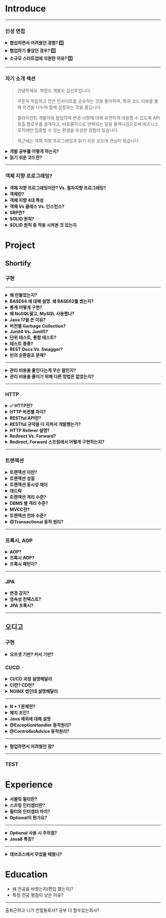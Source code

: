 # Introduce

---

### 인성 면접

<details>
    <summary><b>협업하면서 어려웠던 경험? 1️⃣ </b></summary>
</details>

<details>
    <summary><b>협업하기 좋았던 경우? 1️⃣ </b></summary>
</details>

<details>
    <summary><b> 소규모 스타트업에 지원한 이유? 1️⃣</b></summary>
</details>

---

### 자기 소개 섹션

> 안녕하세요. 백엔드 개발자 김선호입니다.
>
> 꾸준히 학습하고 얻은 인사이트를 공유하는 것을 좋아하며,
> 특히 코드 리뷰를 통해 의견을 나누며 함께 성장하는 것을 즐깁니다.
> 
> 클라이언트 개발자와 협업하며 변경 사항에 대해 유연하게 대응할 수 있도록 API 호출 플로우를 설계하고,
> 비효율적으로 반복되는 일을 줄여나감으로써 비즈니스 로직에만 집중할 수 있는 환경을 조성한 경험이 있습니다.
> 
> 최근에는 객체 지향 프로그래밍과 읽기 쉬운 코드에 관심이 많습니다.  

<details>
    <summary><b>개발 공부를 어떻게 하는지?</b></summary>

- 새로 프로젝트를 하면서 전에 해보지 못했던 내용들을 해본다.
- 예를 들어 쿠키와 세션을 통해 인증/인가 파트를 구현해보고 싶으면,
  - 기존 프
- 문법 같은 경우 가볍게 계산기를 만들어보면서 익힌다.
- 부족한 내용은 강의나 책등을 찾아보고 프로젝트에 이를 적용

</details>

<details>
    <summary><b>읽기 쉬운 코드란?</b></summary>

- 네이밍이 좋은 코드, 캡슐화가 잘 되어있는 코드라고 생각
  - 관례를 많이 따르려고함: 팩토리 메서드의 `of`, `from`
  - 자바 라이브러리에서 자주 사용되는 네이밍을 활용하려고함: `isEmpty`
  - DomainNotFoundException
  - 함수명에 부정 표현은 잘 쓰지 않으려고함 
- 책임이 잘 분리되어있고 -> 책임 
- 구조적으로는 퍼블릭 API를 통해 두고, 프라이빗 헬퍼가  

</details>

---

### 객체 지향 프로그래밍?

<details>
    <summary><b>객체 지향 프로그래밍이란? Vs. 절차지향 프로그래밍?</b></summary>

### 객체 지향 프로그래밍

- 프로그램을 단순히 데이터와 처리 방법으로 나누는 것이 아니라, 수많은 객체 단위로 나누고, 객체들의 상호작용으로 프로그래밍하는 방식
- 장점
  - 코드 유지보수, 재사용이 쉽다
- 단점
  - 설계 시 많은 노력 요구
    - 현실 세계와 컴퓨터 세계가 닮지 않은 부분이 있기 때문에, 객체와 그들의 상호작용을 정의하기가 어려움
    - 모든 것들을 객체로 객체지향적인 사고가 필요
  - 필요한 메모리 양이 많다.
    - 모든 것을 객체로 생성하기 때문

### 절차 지향 프로그래밍

- 


</details>

<details>
    <summary><b>객체란?</b></summary>




</details>

<details>
    <summary><b>객체 지향 4대 특성</b></summary>



</details>

<details>
    <summary><b>객체 Vs 클래스 Vs. 인스턴스?</b></summary>



</details>

<details>
    <summary><b>SRP란?</b></summary>
</details>

<details>
    <summary><b>SOLID 원칙?</b></summary>

- SRP(Single Responsibility Principle)
- 

</details>

<details>
    <summary><b>SOLID 원칙 중 적용 시켜본 것 있는지</b></summary>
</details>

# Project

## Shortify

### 구현

---

<details>
    <summary><b>왜 만들었는지?</b></summary>
</details>

<details>
    <summary><b>BASE64 에 대해 설명. 왜 BASE62를 썼는지?</b></summary>

- BASE64
- BASE62

</details>

<details>
    <summary><b>통계 어떻게 구현?</b></summary>
</details>

<details>
    <summary><b>왜 NoSQL말고, MySQL 사용했나?</b></summary>
</details>

<details>
    <summary><b>Java 17을 쓴 이유?</b></summary>
</details>

<details>
    <summary><b>버전별 Garbage Collection?</b></summary>
</details>

<details>
    <summary><b>Junit4 Vs. Junit5?</b></summary>
</details>

<details>
    <summary><b>단위 테스트, 통합 테스트?</b></summary>
</details>

<details>
    <summary><b>테스트 종류?</b></summary>
</details>

<details>
    <summary><b>REST Docs Vs. Swagger?</b></summary>
</details>

<details>
    <summary><b>빈의 순환참조 문제?</b></summary>
</details>

---

<details>
    <summary><b>관리 비용을 줄인다는게 무슨 말인지?</b></summary>
</details>

<details>
    <summary><b>관리 비용을 줄이기 위해 다른 방법은 없었는지?</b></summary>
</details>

---

### HTTP

<details>
    <summary><b> ✅ HTTP란?</b></summary>
</details>

<details>
    <summary><b>HTTP 버전별 차이?</b></summary>
</details>

<details>
    <summary><b>RESTful API란?</b></summary>
</details>

<details>
    <summary><b>RESTful 규약을 다 지켜서 개발했는가?</b></summary>
</details>

<details>
    <summary><b>HTTP Referer 설명?</b></summary>
</details>

<details>
    <summary><b>Redirect Vs. Forward?</b></summary>
</details>

<details>
    <summary><b>Redirect, Forward 스프링에서 어떻게 구현하는지?</b></summary>
</details>

---

### 트랜잭션

<details>
    <summary><b>트랜잭션 이란? </b></summary>

- 👉 데이터베이스 내에서 수행되는 작업의 최소 단위
  - 데이터베이스의 무결성(일관성, 정확성)을 유지하며 데이터의 상태를 변화시키는 기능 수행
  - 한 개 이상의 쿼리를 포함해야하며, ACID 규칙을 만족해야함
- 필요한 이유 
  - 여러 작업이 동시에 같은 데이터를 다룰 때, 동시성 문제 등이 발생 가능한 작업들을 서로 분리하는 단위
  - 데이터를 다룰 때, 장애가 일어난다면 복구의 단위가 된다. 
- 특징: 트랜잭션은 전체가 수행(커밋)되거나 또는 전혀 수행되지 않아야한다(롤백).
- 예시
  - A계좌에서 만 원 출금해서, B계좌에 만 원 입금
  - 만 원 출금 후 입금이 안 되면 치명적 오류 👉 트랜잭션은 전체가 수행(커밋)되거나 또는 전혀 수행되지 않아야한다(롤백). 

</details>

<details>
    <summary><b>트랜잭션 성질 </b></summary>

- 트랜잭션 성질
  - 트랜잭션이 안전하게 수행된다는 것을 보장하기 위한 성질
  - 4가지 성질의 앞글자를 따서 ACID원칙이라고도 한다.
- Atomicity(원자성)
  - 트랜잭션에 포함된 작업은 전부 수행되거나, 전부 수행되지 말아야한다(_all or nothing_).
  - 즉, 완료되지 않은 트랜잭션의 중간 과정 상태를 DB에 반영하지 않는다.
    - 출금과 입금을 한 트랜잭션으로 묶었을 경우, 만 원을 출금한 상태에서, 입금하지 않은 상태가 DB에 반영되지 않는다.
- Consistency(일관성)
  - 데이터베이스는 항상 일관된 상태를 유지해야한다.
  - DB에 여러 제약 조건에 맞는 상태를 보장한다.
    - 마이너스 통장을 허락하지 않는다는 제약 조건이 있을 때, 잔액이 음수가 되면 트랜잭션이 종료된다.
    - A계좌에서 출금해서 B계좌에 입금할 경우, 트랜잭션 전후의 A,B 계좌 잔액 총합은 일정하다.
- Isolation(독립성)
  - 둘 이상의 트랜잭션이 동시에 실행될 때, 어떤 트랜잭션도 다른 트랜잭션 연산에 끼어들 수 없다.
  - 각 트랜잭션은 다른 트랜잭션의 방해를 받지 않고 독립적으로 수행되어야한다.
    - 구매자의 계좌에서 출금해서 판매자의 계좌에 아직 입금되지 않은 상황에서, 다른 트랜잭션이 이를 조회해서는 안 된다. 
  - 같은 데이터를 동시에 읽고 쓰는 경우, 변경 중인 데이터를 다른 트랜잭션이 사용하는 경우 데이터의 일관성을 훼손할 수 있다.
    - 동시에 수행되는 트랜잭션이 같은 데이터를 갖고 충돌하지 않도록 제어하는 작업이 필요한데, 이를 `동시성 제어`라고 한다. 
    - 동시성 제어보다 완화된 방법으로 트랜잭션 격리 수준에 따라 트랜잭션 상호 간섭을 완화시키는 방법도 있다.
- Durability(지속성)
  - 트랜잭션이 정상적으로 완료된 경우, 결과는 DB에 영구히 반영되어야한다.
    - ex) 한 번 송금이 완료된 후, 은행 시스템에 장애가 생겨도 송금이 성공한 상태로 복구가 가능해야 한다.

👉 ACID는 이론적으로 트랜잭션이 가져야할 원칙이고, 실제로는 성능을 위해서 손실보장이 완화되기도 한다.

- Ref
  - https://www.youtube.com/watch?v=e9PC0sroCzc

</details>

<details>
    <summary><b>트랜잭션 동시성 제어</b></summary>

- 동시성 제어: 트랜잭션이 수행될 때, 일관성을 깨지 않도록 트랜잭션의 데이터 접근을 제어하는 DBMS의 기능
  - 동시성 제어를 통해, `일관성`과 `독립성`을 보장한다.
- 두 개의 트랜잭션이 한 개의 데이터에 접근할 때, 읽기/쓰기 작업에 따라 발생하는 상황
  - 두 트랜잭션이 모두 `읽기`만 하는 경우
    - 발생하는 문제 없음.
    - 동시 접근 허용
  - 한 트랜잭션은 `읽기`를 하고, 한 트랜잭션은 `쓰기`를 하는 경우
    - `dirty read(오손 읽기)`, `non-repeatable read(반복 불가능 읽기)`, `phantom-read(유령 읽기)` 발생 가능
    - 동시 접근 허용 또는 불가 선택
  - 두 트랜잭션이 모두 `쓰기`를 하는 경우
    - `갱신손실 문제` 발생 가능 (절대 발생해서는 안 되는 문제)
    - 동시 접근 허용 불가(락을 이용)

### 갱신 손실 문제 해결법

- 갱신손실(lost update) 문제란?
  - 두 개의 트랜잭션이 한 데이터에 동시에 접근하여 쓰기 작업을 할 때, 한 트랜잭션의 갱신 작업이 손실되는 문제.
- 갱신 손실 문제를 해결하려면 트랜잭션을 순차대로 실행하면 되지만, 데이터베이스의 `공유`와 `빠른 응답 처리`를 위하여 그럴 수 없다.  
- 락을 이용하여 갱신손실 문제를 해결하고, 트랜잭션을 동시에 수행할 수 있다. 

### 락

- 락의 종류
  - `공유락(LS, shared lock)`: 트랜잭션이 읽기를 할 때 사용하는 락
  - `배타락(LX, exclusive lock)`: 트랜잭션이 읽기/쓰기를 할 때 사용하는 락
- 공유락과 배타락의 사용 규칙
  - 데이터에 락이 걸려있지 않으면 트랜잭션은 데이터에 락을 걸 수 있음.
  - 트랜잭션이 데이터를 읽기만 하는 경우 `공유락` 요청, 읽기/쓰기를 하는 경우 `배타락` 요청
  - 데이터에 `공유락`이 걸린 경우, 다른 트랜잭션의 `공유락` 요청은 허용하고 `배타락`은 허용하지 않음
  - 데이터에 `배타락`이 걸린 경우, 다른 트랜잭션의 `공유락`, `배타락` 모두 허용하지 않음
  - 트랜잭션이 락을 허용받지 못하면 대기 상태(wait)가 됨

### 2차 락킹

- 락을 걸고 해제하는 시점을 2단계로 나누어서 실행하는 기법.
- 락을 걸고 해제하는 사이에 다른 트랜잭션에게 중간 결과를 보임으로써 데이터의 일관성이 깨질 수 있는데, 이를 해결하기 위해 사용
- 확장단계
  - 트랜잭션이 필요한 락을 획득하는 단계. 이 단계에서는 이미 획득한 락을 해제 하지 않음.
- 수축단계
  - 트랜잭션이 락을 해제하는 단계. 이 단계에서는 새로운 락을 획득하지 않음.
- 중간에 락을 해제하지 않게되면서, 트랜잭션의 중간 결과를 노출하지 않게 된다. 👉 데이터 일관성 문제 해결 

</details>

<details>
    <summary><b>데드락</b></summary>

👉 데이터베이스 데드락이란, 여러 트랜잭션이 자신의 데이터에 대하여 락을 획득한 상태에서, 상대방 데이터에 접근하고자 대기할 때, 교차 대기를 하게 되면서 서로 영원히 대기 상태에 빠지는 상태를 말한다. 

### 해결 방법

- 예방 기법
  - 각 트랜잭션이 시작되기 전에 필요한 데이터를 모두 락킹.
  - 락킹 해야하는 데이터가 많다면 사실상 모든 데이터를 락킹한 것과 비슷하므로 트랜잭션의 병행성 보장 어려움. 
- 회피 기법
- 탐지/회복 기법

</details>


<details>
    <summary><b>트랜잭션 격리 수준? </b></summary>

- 한 트랜잭션은 읽기 작업을 하고, 
- 동시성을 높이기위해 락 방법 대신 좀 더 완화된 병행 제어 기법 

- 동시성 제어 보다 완화된 트랜잭션의 상호 간섭을 완화시키는 방법
</details>

<details>
    <summary><b>DBMS 별 격리 수준? </b></summary>

- MySQL 리피테이블 리드
- MySQL 격리 레벨, `MVCC` 알아야함

</details>

<details>
    <summary><b>MVCC란?</b></summary>

- 한 트랜잭션은 읽기 작업을 하고,
- 동시성을 높이기위해 락 방법 대신 좀 더 완화된 병행 제어 기법

- 동시성 제어 보다 완화된 트랜잭션의 상호 간섭을 완화시키는 방법
</details>

<details>
    <summary><b>트랜잭션 전파 수준? </b></summary>

- 트랜잭션 전파
  - 여러 메서드 호출이 한 트랜잭션에 묶이게 하기 위해서 필요


<img width="1233" alt="image" src="https://github.com/haero77/Today-I-Learned/assets/65555299/e0d057b5-4999-4cc6-b44f-c485a799709e">


</details>

<details>
    <summary><b>@Transactional 동작 원리? </b></summary>
</details>

---

### 프록시, AOP

<details>
    <summary><b>AOP?</b></summary>
</details>

<details>
    <summary><b>프록시 AOP?</b></summary>
</details>

<details>
    <summary><b>프록시 패턴이?</b></summary>
</details>

---

### JPA

<details>
    <summary><b>변경 감지?</b></summary>
</details>

<details>
    <summary><b>영속성 컨텍스트?</b></summary>
</details>

<details>
    <summary><b>JPA 프록시?</b></summary>
</details>

---

## 오디고  

### 구현

<details>
    <summary><b>오프셋 기반? 커서 기반?</b></summary>
</details>


### CI/CD

<details>
    <summary><b>CI/CD 과정 설명해달라</b></summary>
</details>

<details>
    <summary><b>CI란? CD란?</b></summary>
</details>

<details>
    <summary><b>NGINX 썼던데 설명해달라</b></summary>
</details>

---

<details>
    <summary><b>N + 1 문제란?</b></summary>
</details>

<details>
    <summary><b>페치 조인?</b></summary>
</details>

<details>
    <summary><b>Java 예외에 대해 설명</b></summary>
</details>

<details>
    <summary><b>@ExceptionHandler 동작원리?</b></summary>
</details>

<details>
    <summary><b>@ControllerAdvice 동작원리?</b></summary>
</details>

---

<details>
    <summary><b>협업하면서 어려웠던 점?</b></summary>

- 회의 시, 회의의 목적이나 서로 다른 이해도를 갖는 경우가 많았음. 
  - 목적, 회의를 통해 얻어야 할

</details>


---

### TEST



# Experience

<details>
    <summary><b>서블릿 필터란?</b></summary>
</details>

<details>
    <summary><b>스프링 인터셉터란?</b></summary>
</details>

<details>
    <summary><b>필터와 인터셉터 차이?</b></summary>
</details>

<details>
    <summary><b>Optional이 뭔가요?</b></summary>
</details>

---

<details>
    <summary><b>Optional 사용 시 주의점?</b></summary>
</details>

<details>
    <summary><b>Java8 특징?</b></summary>
</details>

---

<details>
    <summary><b>데브코스에서 무었을 배웠나?</b></summary>
</details>

# Education 

- 왜 전공을 바꿨는지(편입 했는지)?
- 특정 전공 평점이 낮은 이유?  


---

출퇴근하고
니가
안힘들회사?
공부 더 할수있는회사?